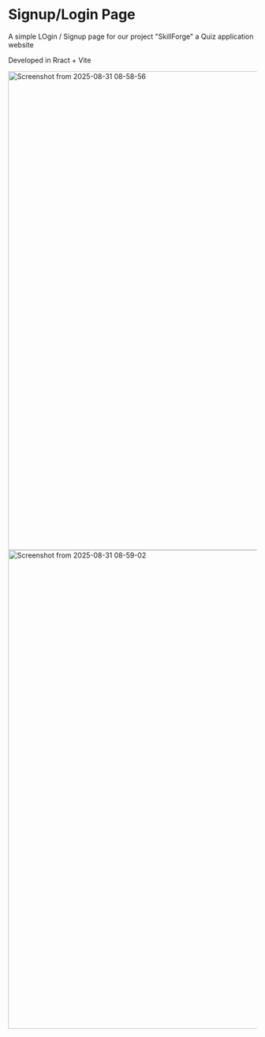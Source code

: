 # Signup/Login Page

A simple LOgin / Signup page for our project "SkillForge" a Quiz application website 

Developed in Rract + Vite

<img width="1843" height="970" alt="Screenshot from 2025-08-31 08-58-56" src="https://github.com/user-attachments/assets/1da738de-6328-42c8-9f76-a1a410c71417" />


<img width="1843" height="970" alt="Screenshot from 2025-08-31 08-59-02" src="https://github.com/user-attachments/assets/93b12ee7-1e94-472a-99ec-5038a3c92f64" />

